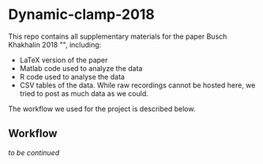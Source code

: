Dynamic-clamp-2018
==================

This repo contains all supplementary materials for the paper Busch Khakhalin 2018 "", including:

* LaTeX version of the paper
* Matlab code used to analyze the data
* R code used to analyse the data
* CSV tables of the data. While raw recordings cannot be hosted here, we tried to post as much data as we could.

The workflow we used for the project is described below.

## Workflow

_to be continued_